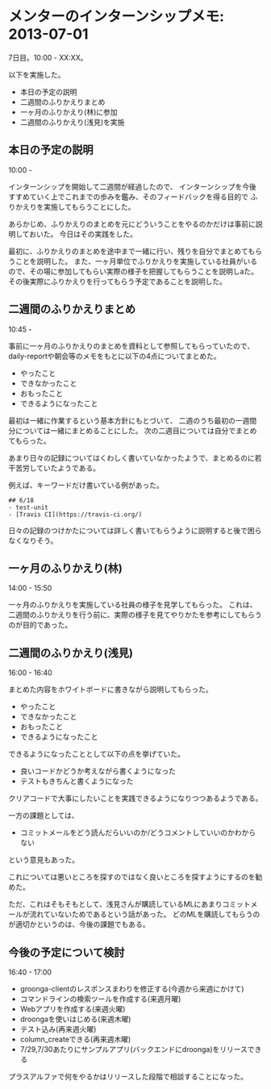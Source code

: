 # メンターのインターンシップメモ: 2013-07-01

7日目。10:00 - XX:XX。

以下を実施した。

- 本日の予定の説明
- 二週間のふりかえりまとめ
- 一ヶ月のふりかえり(林)に参加
- 二週間のふりかえり(浅見)を実施

## 本日の予定の説明

10:00 - 

インターンシップを開始して二週間が経過したので、
インターンシップを今後すすめていく上でこれまでの歩みを鑑み、そのフィードバックを得る目的で
ふりかえりを実施してもらうことにした。

あらかじめ、ふりかえりのまとめを元にどういうことをやるのかだけは事前に説明しておいた。
今日はその実践をした。

最初に、ふりかえりのまとめを途中まで一緒に行い、残りを自分でまとめてもらうことを説明した。
また、一ヶ月単位でふりかえりを実施している社員がいるので、その場に参加してもらい実際の様子を把握してもらうことを説明しaた。
その後実際にふりかえりを行ってもらう予定であることを説明した。

## 二週間のふりかえりまとめ

10:45 - 

事前に一ヶ月のふりかえりのまとめを資料として参照してもらっていたので、
daily-reportや朝会等のメモをもとに以下の4点についてまとめた。

- やったこと
- できなかったこと
- おもったこと
- できるようになったこと

最初は一緒に作業するという基本方針にもとづいて、
二週のうち最初の一週間分については一緒にまとめることにした。
次の二週目については自分でまとめてもらった。

あまり日々の記録についてはくわしく書いていなかったようで、まとめるのに若干苦労していたようである。

例えば、キーワードだけ書いている例があった。

    ## 6/18
    - test-unit
    - [Travis CI](https://travis-ci.org/)

日々の記録のつけかたについては詳しく書いてもらうように説明すると後で困らなくなりそう。

## 一ヶ月のふりかえり(林)

14:00 - 15:50

一ヶ月のふりかえりを実施している社員の様子を見学してもらった。
これは、二週間のふりかえりを行う前に、実際の様子を見てやりかたを参考にしてもらうのが目的であった。

## 二週間のふりかえり(浅見)

16:00 - 16:40

まとめた内容をホワイトボードに書きながら説明してもらった。

- やったこと
- できなかったこと
- おもったこと
- できるようになったこと

できるようになったこととして以下の点を挙げていた。

- 良いコードかどうか考えながら書くようになった
- テストもきちんと書くようになった

クリアコードで大事にしたいことを実践できるようになりつつあるようである。

一方の課題としては、

- コミットメールをどう読んだらいいのか/どうコメントしていいのかわからない

という意見もあった。

これについては悪いところを探すのではなく良いところを探すようにするのを勧めた。

ただ、これはそもそもとして、浅見さんが購読しているMLにあまりコミットメールが流れていないためであるという話があった。
どのMLを購読してもらうのが適切かというのは、今後の課題でもある。

## 今後の予定について検討

16:40 - 17:00

- groonga-clientのレスポンスまわりを修正する(今週から来週にかけて)
- コマンドラインの検索ツールを作成する(来週月曜)
- Webアプリを作成する(来週火曜)
- droongaを使いはじめる(来週木曜)
- テスト込み(再来週火曜)
- column_createできる(再来週木曜)
- 7/29,7/30あたりにサンプルアプリ(バックエンドにdroonga)をリリースできる

プラスアルファで何をやるかはリリースした段階で相談することになった。
